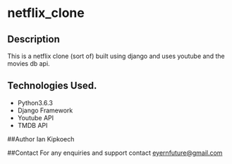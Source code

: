 # netflix_clone
## Description
This is a netflix clone (sort of) built using django and uses youtube and the movies db api.
## Technologies Used.
* Python3.6.3
* Django Framework
* Youtube API
* TMDB API

##Author
Ian Kipkoech

##Contact
For any enquiries and support contact eyernfuture@gmail.com 